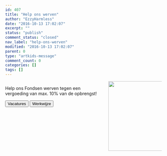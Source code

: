 ```yaml
---
id: 407
title: "Help ons werven"
author: "EzzyHarmless"
date: "2016-10-13 17:02:07"
excerpt: ""
status: "publish"
comment_status: "closed"
nav_label: "help-ons-werven"
modified: "2016-10-13 17:02:07"
parent: 0
type: "artkids-message"
comment_count: 0
categories: []
tags: []
---
```


<div class="container">
    <div class="columns">
      <div class="column">
        <p class="lead">
          Help ons Fondsen werven tegen een vergoeding van max. 10% van de opbrengst!
        </p>
        <div class="field is-grouped">
          <button type="button" class="button is-large is-light"><span class="fa fa-bullhorn"> </span> Vacatures</button>
          <button type="button" class="button is-large is-light"><span class="fa fa-paperclip"> </span> Werkwijze</button>
        </div>
      </div>
      <div class="column">
        <a href="//www.artkidsfoundation.org/app/uploads/2016/06/IMG_1886.jpg"><img class="img-responsive" src="//www.artkidsfoundation.org/app/uploads/2016/06/IMG_1886-300x224.jpg" width="300" height="224" /></a>
      </div>
    </div>
  </div>